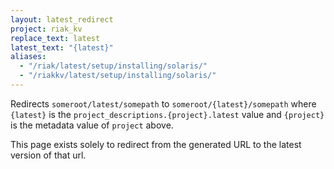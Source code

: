 ```yaml
---
layout: latest_redirect
project: riak_kv
replace_text: latest
latest_text: "{latest}"
aliases:
  - "/riak/latest/setup/installing/solaris/"
  - "/riakkv/latest/setup/installing/solaris/"
---
```


Redirects `someroot/latest/somepath` to `someroot/{latest}/somepath` 
where `{latest}` is the `project_descriptions.{project}.latest` value
and `{project}` is the metadata value of `project` above.

This page exists solely to redirect from the generated URL to the latest version of
that url.



